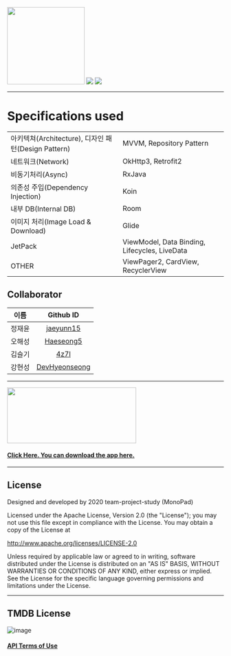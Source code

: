 <image src="https://user-images.githubusercontent.com/55985789/99517367-a307cb00-29d2-11eb-8856-272e77303345.png" width="180" height="180"/>
<image src="https://user-images.githubusercontent.com/55985789/99517098-53c19a80-29d2-11eb-8cfd-1a70e101fe8f.png" />
<image src="https://user-images.githubusercontent.com/55985789/99517295-89ff1a00-29d2-11eb-8570-e868908c6bd3.png" />

---- 
# Specifications used
|||
|------|---|
|아키텍쳐(Architecture), 디자인 패턴(Design Pattern)| MVVM, Repository Pattern|
|네트워크(Network)| OkHttp3, Retrofit2|
|비동기처리(Async)|  RxJava|
|의존성 주입(Dependency Injection) | Koin |
|내부 DB(Internal DB) | Room |
|이미지 처리(Image Load & Download)| Glide|
|JetPack| ViewModel, Data Binding, Lifecycles, LiveData|
|OTHER | ViewPager2, CardView, RecyclerView |

## Collaborator
|이름|Github ID|
|:--:|:--:|
|정재윤|[jaeyunn15](https://github.com/jaeyunn15)|
|오해성|[Haeseong5](https://github.com/Haeseong5)|
|김슬기|[4z7l](https://github.com/4z7l)|
|강현성|[DevHyeonseong](https://github.com/DevHyeonseong)|

-----
<image src="https://user-images.githubusercontent.com/55985789/99519696-89b44e00-29d5-11eb-9804-e23de986bb4e.png" width="300" height="130"/>

#### [Click Here. You can download the app here.](https://play.google.com/store/apps/details?id=com.project.monopad) 

-----
## License
Designed and developed by 2020 team-project-study (MonoPad)
 
 Licensed under the Apache License, Version 2.0 (the "License");
 you may not use this file except in compliance with the License.
 You may obtain a copy of the License at
 
 http://www.apache.org/licenses/LICENSE-2.0
 
 Unless required by applicable law or agreed to in writing, software
 distributed under the License is distributed on an "AS IS" BASIS,
 WITHOUT WARRANTIES OR CONDITIONS OF ANY KIND, either express or implied.
 See the License for the specific language governing permissions and
 limitations under the License.
 
 ____
## TMDB License
![image](https://user-images.githubusercontent.com/55985789/99520400-61791f00-29d6-11eb-9a74-c902545cd74b.png)

#### [API Terms of Use](https://www.themoviedb.org/documentation/api/terms-of-use?language=ko-KR)

